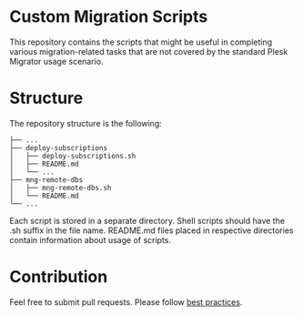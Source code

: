 # Custom Migration Scripts
This repository contains the scripts that might be useful in completing various migration-related tasks that are not covered by the standard Plesk Migrator usage scenario.

# Structure
The repository structure is the following:

```migration-scripts
├── ...
├── deploy-subscriptions
│   ├── deploy-subscriptions.sh
│   ├── README.md
│   └── ...
├── mng-remote-dbs
│   ├── mng-remote-dbs.sh
│   └── README.md
└── ...
```
Each script is stored in a separate directory. Shell scripts should have the .sh suffix in the file name. README.md files placed in respective directories contain information about usage of scripts.

# Contribution
Feel free to submit pull requests. Please follow [best practices](https://git-scm.com/book/en/v2/Distributed-Git-Contributing-to-a-Project).
